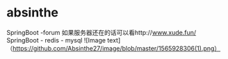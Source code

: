 # absinthe
SpringBoot -forum
如果服务器还在的话可以看http://www.xude.fun/
SpringBoot - redis - mysql
![Image text]（https://github.com/Absinthe27/image/blob/master/1565928306(1).png）
